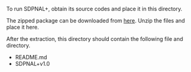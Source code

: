 To run SDPNAL+, obtain its source codes and place it in this directory.

The zipped package can be downloaded from
[here](https://blog.nus.edu.sg/mattohkc/softwares/sdpnalplus/).
Unzip the files and place it here.

After the extraction, this directory should contain the following file and
directory.

- README.md
- SDPNAL+v1.0
